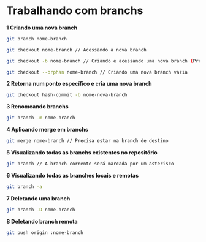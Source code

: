# Trabalhando com branchs

**1 Criando uma nova branch**
```bash
git branch nome-branch

git checkout nome-branch // Acessando a nova branch

git checkout -b nome-branch // Criando e acessando uma nova branch (Prefiro esse)

git checkout --orphan nome-branch // Criando uma nova branch vazia
```

**2 Retorna num ponto específico e cria uma nova branch**
```bash
git checkout hash-commit -b nome-nova-branch
```

**3 Renomeando branchs**
```bash
git branch -m nome-branch
```

**4 Aplicando merge em branchs**
```bash
git merge nome-branch // Precisa estar na branch de destino
```

**5 Visualizando todas as branchs existentes no repositório**
```bash
git branch // A branch corrente será marcada por um asterisco
```

**6 Visualizando todas as branches locais e remotas**
```bash
git branch -a
```

**7 Deletando uma branch**
```bash
git branch -D nome-branch
```

**8 Deletando branch remota**
```bash
git push origin :nome-branch
```
